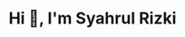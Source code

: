 <div style="background-image: url('https://drive.google.com/uc?export=view&id=1ymFJZb8A2Gbm3ht5fDFqXWfMQa_vA0ah)');">
    <!-- Konten README.md Anda di sini -->
    <h1 align="center">Hi 👋, I'm Syahrul Rizki</h1>
</div>


